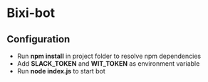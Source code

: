 # Bixi-bot

## Configuration

- Run __npm install__ in project folder to resolve npm dependencies
- Add __SLACK_TOKEN__ and __WIT_TOKEN__ as environment variable
- Run __node index.js__ to start bot



